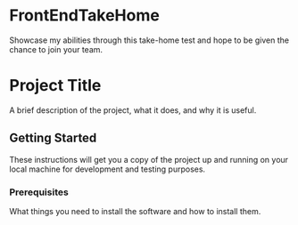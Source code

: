 # FrontEndTakeHome
Showcase my abilities through this take-home test and hope to be given the chance to join your team.


# Project Title

A brief description of the project, what it does, and why it is useful.

## Getting Started

These instructions will get you a copy of the project up and running on your local machine for development and testing purposes.

### Prerequisites

What things you need to install the software and how to install them.

